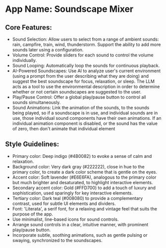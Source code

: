 # **App Name**: Soundscape Mixer

## Core Features:

- Sound Selection: Allow users to select from a range of ambient sounds: rain, campfire, train, wind, thunderstorm. Support the ability to add more sounds later using a configuration.
- Volume Control: Provide sliders for each sound to control the volume individually.
- Sound Looping: Automatically loop the sounds for continuous playback.
- AI-Powered Soundscapes: Use AI to analyze user's current environment (using a prompt from the user describing what they are doing) and suggest the best soundscape for focus, relaxation, or sleep. The LLM acts as a tool to use the environmental description in order to determine whether or not certain soundscapes are suggested to the user.
- Play/Pause Control: Offer a global play/pause button to control all sounds simultaneously.
- Sound Animations: Link the animation of the sounds, to the sounds being played, so if a soundscape is in use, and individual sounds are in use, those individual sound components have their own animations. If an individual animation component is disabled, or the sound has the value of zero, then don't animate that individual element

## Style Guidelines:

- Primary color: Deep indigo (#4B0082) to evoke a sense of calm and relaxation.
- Background color: Very dark gray (#222222), close in hue to the primary color, to create a dark color scheme that is gentle on the eyes.
- Accent color: Soft lavender (#E6E6FA), analogous to the primary color but much brighter and desaturated, to highlight interactive elements.
- Secondary accent color: Gold (#FFD700) to add a touch of luxury and sophistication, used sparingly for key interactive elements.
- Tertiary color: Dark teal (#008080) to provide a complementary contrast, used for subtle UI elements and dividers.
- Font: 'Literata', a serif font, for a relaxing and vintage feel that suits the purpose of the app.
- Use minimalist, line-based icons for sound controls.
- Arrange sound controls in a clear, intuitive manner, with prominent play/pause button.
- Incorporate subtle, soothing animations, such as gentle pulsing or swaying, synchronized to the soundscapes.